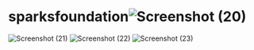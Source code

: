 # sparksfoundation![Screenshot (20)](https://user-images.githubusercontent.com/104014611/212885692-149625b3-8e67-48e6-ad07-47f05c4707a5.png)
![Screenshot (21)](https://user-images.githubusercontent.com/104014611/212885708-daf5bc56-d805-47c4-824a-e7e40d8d9361.png)
![Screenshot (22)](https://user-images.githubusercontent.com/104014611/212885720-c0d211c0-e9d4-47ca-a5bf-69d28014a41f.png)
![Screenshot (23)](https://user-images.githubusercontent.com/104014611/212885733-45af048c-92f4-4f0e-a0fc-69771d6decad.png)
